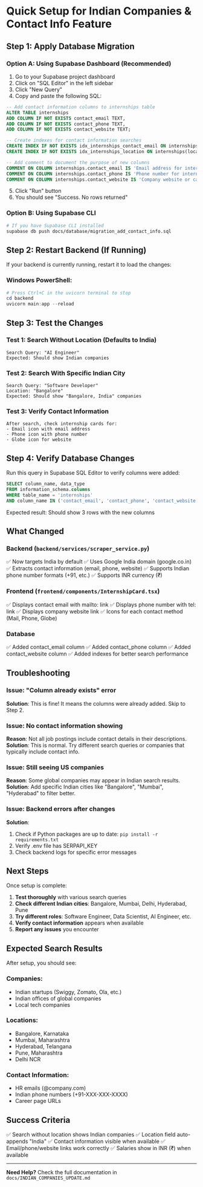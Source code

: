 # Quick Setup for Indian Companies & Contact Info Feature

## Step 1: Apply Database Migration

### Option A: Using Supabase Dashboard (Recommended)
1. Go to your Supabase project dashboard
2. Click on "SQL Editor" in the left sidebar
3. Click "New Query"
4. Copy and paste the following SQL:

```sql
-- Add contact information columns to internships table
ALTER TABLE internships 
ADD COLUMN IF NOT EXISTS contact_email TEXT,
ADD COLUMN IF NOT EXISTS contact_phone TEXT,
ADD COLUMN IF NOT EXISTS contact_website TEXT;

-- Create indexes for contact information searches
CREATE INDEX IF NOT EXISTS idx_internships_contact_email ON internships(contact_email) WHERE contact_email IS NOT NULL;
CREATE INDEX IF NOT EXISTS idx_internships_location ON internships(location);

-- Add comment to document the purpose of new columns
COMMENT ON COLUMN internships.contact_email IS 'Email address for internship applications or inquiries';
COMMENT ON COLUMN internships.contact_phone IS 'Phone number for internship applications or inquiries';
COMMENT ON COLUMN internships.contact_website IS 'Company website or career page URL';
```

5. Click "Run" button
6. You should see "Success. No rows returned"

### Option B: Using Supabase CLI
```bash
# If you have Supabase CLI installed
supabase db push docs/database/migration_add_contact_info.sql
```

## Step 2: Restart Backend (If Running)

If your backend is currently running, restart it to load the changes:

### Windows PowerShell:
```powershell
# Press Ctrl+C in the uvicorn terminal to stop
cd backend
uvicorn main:app --reload
```

## Step 3: Test the Changes

### Test 1: Search Without Location (Defaults to India)
```
Search Query: "AI Engineer"
Expected: Should show Indian companies
```

### Test 2: Search With Specific Indian City
```
Search Query: "Software Developer"
Location: "Bangalore"
Expected: Should show "Bangalore, India" companies
```

### Test 3: Verify Contact Information
```
After search, check internship cards for:
- Email icon with email address
- Phone icon with phone number
- Globe icon for website
```

## Step 4: Verify Database Changes

Run this query in Supabase SQL Editor to verify columns were added:

```sql
SELECT column_name, data_type 
FROM information_schema.columns 
WHERE table_name = 'internships' 
AND column_name IN ('contact_email', 'contact_phone', 'contact_website');
```

Expected result: Should show 3 rows with the new columns

## What Changed

### Backend (`backend/services/scraper_service.py`)
✅ Now targets India by default
✅ Uses Google India domain (google.co.in)
✅ Extracts contact information (email, phone, website)
✅ Supports Indian phone number formats (+91, etc.)
✅ Supports INR currency (₹)

### Frontend (`frontend/components/InternshipCard.tsx`)
✅ Displays contact email with mailto: link
✅ Displays phone number with tel: link
✅ Displays company website link
✅ Icons for each contact method (Mail, Phone, Globe)

### Database
✅ Added contact_email column
✅ Added contact_phone column
✅ Added contact_website column
✅ Added indexes for better search performance

## Troubleshooting

### Issue: "Column already exists" error
**Solution**: This is fine! It means the columns were already added. Skip to Step 2.

### Issue: No contact information showing
**Reason**: Not all job postings include contact details in their descriptions.
**Solution**: This is normal. Try different search queries or companies that typically include contact info.

### Issue: Still seeing US companies
**Reason**: Some global companies may appear in Indian search results.
**Solution**: Add specific Indian cities like "Bangalore", "Mumbai", "Hyderabad" to filter better.

### Issue: Backend errors after changes
**Solution**: 
1. Check if Python packages are up to date: `pip install -r requirements.txt`
2. Verify .env file has SERPAPI_KEY
3. Check backend logs for specific error messages

## Next Steps

Once setup is complete:

1. **Test thoroughly** with various search queries
2. **Check different Indian cities**: Bangalore, Mumbai, Delhi, Hyderabad, Pune
3. **Try different roles**: Software Engineer, Data Scientist, AI Engineer, etc.
4. **Verify contact information** appears when available
5. **Report any issues** you encounter

## Expected Search Results

After setup, you should see:

### Companies:
- Indian startups (Swiggy, Zomato, Ola, etc.)
- Indian offices of global companies
- Local tech companies

### Locations:
- Bangalore, Karnataka
- Mumbai, Maharashtra
- Hyderabad, Telangana
- Pune, Maharashtra
- Delhi NCR

### Contact Information:
- HR emails (@company.com)
- Indian phone numbers (+91-XXX-XXX-XXXX)
- Career page URLs

## Success Criteria

✅ Search without location shows Indian companies
✅ Location field auto-appends "India"
✅ Contact information visible when available
✅ Email/phone/website links work correctly
✅ Salaries show in INR (₹) when available

---

**Need Help?** Check the full documentation in `docs/INDIAN_COMPANIES_UPDATE.md`

